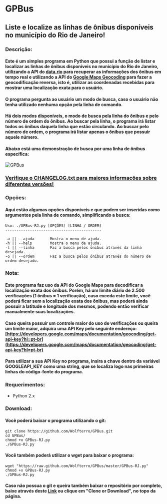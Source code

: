 # GPBus
## Liste e localize as linhas de ônibus disponíveis no município do Rio de Janeiro!

### Descrição:

#### Este é um simples programa em Python que possui a função de listar e localizar as linhas de ônibus disponíveis no município do Rio de Janeiro, utilizando a API do [data.rio](http://data.rio/dataset/gps-de-onibus) para recuperar as informações dos ônibus em tempo real e utilizando a API do [Google Maps Geocoding](https://developers.google.com/maps/documentation/geocoding/intro?hl=pt-br) para fazer a geocodificação reversa, isto é, utilizar as coordenadas recebidas para mostrar uma localização exata para o usuário.

#### O programa pergunta ao usuário um modo de busca, caso o usuário não tenha utilizado nenhuma opção pela linha de comando.

#### Há dois modos disponíveis, o modo de busca pela linha do ônibus e pelo número de ordem do ônibus. Ao buscar pela linha, o programa irá listar todos os ônibus daquela linha que estão circulando. Ao buscar pelo número de ordem, o programa irá listar apenas o ônibus que possuir aquele número.

#### Abaixo está uma demonstração de busca por uma linha de ônibus específica:

![GPBus](http://i.imgur.com/8guv6Ky.gif)

### [Verifique o CHANGELOG.txt para maiores informações sobre diferentes versões!](https://raw.github.com/Wolfterro/GPBus/master/CHANGELOG.txt)

### Opções:

#### Aqui estão algumas opções disponíveis e que podem ser inseridas como argumentos pela linha de comando, simplificando a busca:

    Uso: ./GPBus-RJ.py [OPÇÕES] [LINHA / ORDEM]
    -------------------------------------------
    
    -a || --ajuda       Mostra o menu de ajuda.
    -h || --help        Mostra o menu de ajuda.
    -l || --linha       Faz a busca pelos ônibus através da linha desejada.
    -o || --ordem       Faz a busca pelos ônibus através do número de ordem desejado.

### Nota:

#### Este programa faz uso da API do Google Maps para decodificar a localização exata dos ônibus. Porém, há um limite diário de 2.500 verificações (1 ônibus = 1 verificação), caso exceda este limite, você poderá ficar sem a localização exata dos ônibus, mas poderá ainda possuir a latitude e longitude dos mesmos, podendo então verificar manualmente suas localizações.

#### Caso queira possuir um controle maior do uso de verificações ou queira um limite maior, adquira uma API Key pelo seguinte endereço: [https://developers.google.com/maps/documentation/geocoding/get-api-key?hl=pt-br](https://developers.google.com/maps/documentation/geocoding/get-api-key?hl=pt-br)

#### Para utilizar a sua API Key no programa, insira a chave dentro da variável GOOGLEAPI_KEY como uma string, que se localiza logo nas primeiras linhas do código-fonte do programa.

### Requerimentos:
- Python 2.x

### Download:

#### Você poderá baixar o programa utilizando o git:

    git clone https://github.com/Wolfterro/GPBus.git
    cd GPBus/
    chmod +x GPBus-RJ.py
    ./GPBus-RJ.py

#### Você também poderá utilizar o wget para baixar o programa:

    wget "https://raw.github.com/Wolfterro/GPBus/master/GPBus-RJ.py"
    chmod +x GPBus-RJ.py
    ./GPBus-RJ.py

#### Caso não possua o git e queira também baixar o repositório por completo, baixe através deste [Link](https://github.com/Wolfterro/GPBus/archive/master.zip) ou clique em "Clone or Download", no topo da página.
